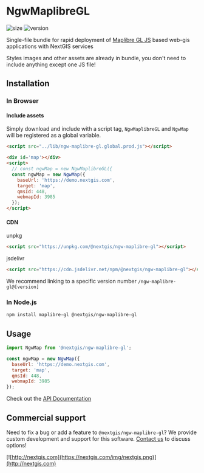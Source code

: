 # NgwMaplibreGL

![size](https://img.shields.io/bundlephobia/minzip/@nextgis/ngw-maplibre-gl) ![version](https://img.shields.io/npm/v/@nextgis/ngw-maplibre-gl)

Single-file bundle for rapid deployment of [Maplibre GL JS](https://maplibre.org/maplibre-gl-js/docs/) based web-gis applications with NextGIS services

Styles images and other assets are already in bundle, you don't need to include anything except one JS file!

## Installation

### In Browser

#### Include assets

Simply download and include with a script tag, `NgwMaplibreGL` and `NgwMap` will be registered as a global variable.

```html
<script src="../lib/ngw-maplibre-gl.global.prod.js"></script>

<div id='map'></div>
<script>
  // const ngwMap = new NgwMaplibreGL({
  const ngwMap = new NgwMap({
    baseUrl: 'https://demo.nextgis.com',
    target: 'map',
    qmsId: 448,
    webmapId: 3985
  });
</script>
```

#### CDN

unpkg

```html
<script src="https://unpkg.com/@nextgis/ngw-maplibre-gl"></script>
```

jsdelivr

```html
<script src="https://cdn.jsdelivr.net/npm/@nextgis/ngw-maplibre-gl"></script>
```

We recommend linking to a specific version number `/ngw-maplibre-gl@[version]`

### In Node.js

```bash
npm install maplibre-gl @nextgis/ngw-maplibre-gl
```

## Usage

```javascript
import NgwMap from '@nextgis/ngw-maplibre-gl';

const ngwMap = new NgwMap({
  baseUrl: 'https://demo.nextgis.com',
  target: 'map',
  qmsId: 448,
  webmapId: 3985
});
```

Check out the [API Documentation](https://code-api.nextgis.com/modules/_nextgis_ngw_maplibre_gl.html)

## Commercial support

Need to fix a bug or add a feature to `@nextgis/ngw-maplibre-gl`? We provide custom development and support for this software. [Contact us](http://nextgis.com/contact/) to discuss options!

[![http://nextgis.com](https://nextgis.com/img/nextgis.png)](http://nextgis.com)
